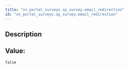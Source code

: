 ```yaml
---
title: "sn_portal_surveys.sp_survey.email_redirection"
id: "sn_portal_surveys.sp_survey.email_redirection"
---
```

## Description



## Value: 
```
false
```